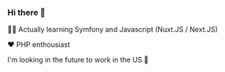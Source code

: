 ### Hi there 👋

 👨‍🎓 Actually learning Symfony and Javascript (Nuxt.JS / Next.JS)
 
 ❤ PHP enthousiast
 
 I'm looking in the future to work in the US 🙌
 

<!--
**mathiiii-dev/mathiiii-dev** is a ✨ _special_ ✨ repository because its `README.md` (this file) appears on your GitHub profile.

Here are some ideas to get you started:

- 🔭 I’m currently working on ...
- 🌱 I’m currently learning ...
- 👯 I’m looking to collaborate on ...
- 🤔 I’m looking for help with ...
- 💬 Ask me about ...
- 📫 How to reach me: ...
- 😄 Pronouns: ...
- ⚡ Fun fact: ...
-->
